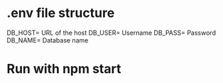 # .env file structure

DB_HOST= URL of the host
DB_USER= Username
DB_PASS= Password
DB_NAME= Database name

# Run with npm start
